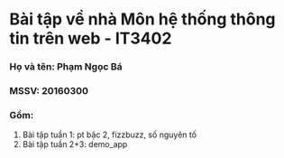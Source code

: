 # Bài tập về nhà Môn hệ thống thông tin trên web - IT3402
### Họ và tên: Phạm Ngọc Bá
### MSSV: 20160300
### Gồm: 
1. Bài tập tuần 1: pt bậc 2, fizzbuzz, số nguyên tố
2. Bài tập tuần 2+3: demo_app
